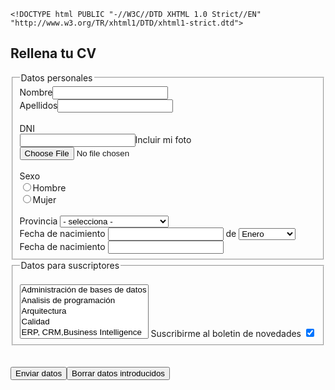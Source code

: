 ﻿	<!DOCTYPE html PUBLIC "-//W3C//DTD XHTML 1.0 Strict//EN" "http://www.w3.org/TR/xhtml1/DTD/xhtml1-strict.dtd">
 <!-- plantilla para paginas web-->
<html xmlns="http://www.w3.org/1999/xhtml" xml:lang="es" lang="es">
  <head>
    <meta http-equiv="Content-Type" content="text/html; charset=utf-8" />
    <title>Práctica 22</title>
  </head>
  <body>
		<h2>Rellena tu CV</h2>
		<form action="./programas/programa1.php" method="post">
			<fieldset>
				<legend>Datos personales</legend>
				<label>Nombre<input type="text" name="Nombre" maxlenght="15"/><br/></label>
				<label>Apellidos<input type="text" name="Apellidos" maxlenght="20"/><br/><br/></label>
				<label>DNI<br/><input type="text" name="DNI" maxlenght="11"/>Incluir mi foto<input type="file" name="Adjuntar_DNI" value="Foto_DNI"/><br/><br/></label>
				<label>Sexo<br/>
				<input type="radio" name="SI" value="SI"/>Hombre<br/><input type="radio" name="NO" value="NO"/>Mujer</label><br/><br/>
				<label>Provincia</label>
					<select>
						<option value="" selected="selected">- selecciona -</option>
							<optgroup label="Comunidad de Madrid">
								<option value="28">Madrid</option>
							</optgroup>
							<optgroup label="Castilla y León">
								<option value="05">Ávila</option>
								<option value="09">Burgos</option>
								<option value="24">León</option>
								<option value="34">Palencia</option>
								<option value="37">Salamanca</option>
								<option value="40">Segovia</option>
								<option value="42">Soria</option>
								<option value="47">Valladolid</option>
								<option value="49">Zamora</option>
							</optgroup>	
							<optgroup label="Cataluña">
								<option value="08">Barcelona</option>
								<option value="25">Lleida</option>
								<option value="17">Girona</option>
								<option value="43">Tarragona</option>
							</optgroup>	
							<optgroup label="Extremadura">
								<option value="06">Badajoz</option>
								<option value="10">Cáceres</option>
							</optgroup>	
							<optgroup label="Principado de Asturias">
								<option value="33">Asturias</option>
							</optgroup>
							<optgroup label="Andalucía">
								<option value="04">Almería</option>
								<option value="11">Cádiz</option>
								<option value="14">Córdoba</option>
								<option value="18">Granada</option>
								<option value="21">Huelva</option>
								<option value="23">Jaén</option>
								<option value="29">Málaga</option>
								<option value="41">Sevilla</option>
							</optgroup>
							<optgroup label="Aragón">
								<option value="22">Huesca</option>
								<option value="44">Teruel</option>
								<option value="50">Zaragoza</option>
							</optgroup>	
							<optgroup label="Galicia">
								<option value="27">Lugo</option>
								<option value="32">Ourense</option>
								<option value="36">Pontevedra</option>
								<option value="15">Coruña (A)</option>
							</optgroup>	
							<optgroup label="Castilla la Mancha">
								<option value="02">Albacete</option>
								<option value="13">Ciudad Real</option>
								<option value="16">Cuenca</option>
								<option value="19">Guadalajara</option>
								<option value="45">Toledo</option>
							</optgroup>	
							<optgroup label="Comunidad de Murcia">
								<option value="30">Murcia</option>
							</optgroup>
							<optgroup label="Comunidad Foral de Navarra">
								<option value="31">Navarra</option>
							</optgroup>
							<optgroup label="Comunidad de Cantabria" >
								<option value="39">Cantabria</option>
							</optgroup>
							<optgroup label="Comunidad Valenciana">
								<option value="12">Castellón/Castelló</option>
								<option value="46">Valencia/València</option>
								<option value="03">Alicante/Alacant</option>
							</optgroup>
							<optgroup label="La Rioja">
								<option value="26">Rioja (La)</option>
								<option value="01">Álava/Araba</option>
							</optgroup>
							<optgroup label="Pais Vasco">								
								<option value="48">Vizcaya/Bizkaia</option>
								<option value="20">Guipúzcoa/Gipuzkoa</option>
							</optgroup>
							<optgroup label="Islas Canarias">
								<option value="35">Palmas (Las)</option>
								<option value="38">Santa Cruz de Tenerife</option>
							</optgroup>
							<optgroup label="Islas Baleares">
								<option value="07">Balears (Illes)</option>
							</optgroup>
							<optgroup label="Provincias Independientes">
								<option value="51">Ceuta</option>
								<option value="52">Melilla</option>
							</optgroup>
					</select><br/>
					<label>Fecha de nacimiento</label>
						<input type="text" name="Día" maxlenght="11"/>
						de<label>
							<select name="Mes" size="1">
								<option>Enero</option>
								<option>Febrero</option>
								<option>Marzo</option>
								<option>Abril</option>
								<option>Mayo</option>
								<option>Junio</option>
								<option>Julio</option>
								<option>Agosto</option>
								<option>Septiembre</option>
								<option>Octubre</option>
								<option>Noviembre</option>
								<option>Diciembre</option>
							</select>
						</label>
						<label>Fecha de nacimiento</label>
						<input type="text" name="Año" maxlenght="11"/>
			</fieldset>
			<fieldset>
				<legend>Datos para suscriptores</legend>
					<br/>
					<label>
						<select name="Datos" size="5" multiple="multiple">
							<option>Administración de bases de datos</option>
							<option>Analisis de programación</option>
							<option>Arquitectura</option>
							<option>Calidad</option>
							<option>ERP, CRM,Business Intelligence</option>
							<option>Formula 1</option>
							<option>Moto GP</option>
							<option>Formula 2</option>
						</select>
					</label>
				Suscribirme al boletin de novedades <input type="checkbox" name="boletin" value="dato" checked="checked"/>
			</fieldset><br/><br/>
		<input type="submit" name="Guardar" value="Enviar datos"/><input type="reset" name="limpia" value="Borrar datos introducidos"/><br/>
		<form/>
  </body>
</html>